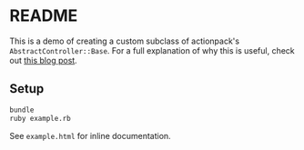 # README

This is a demo of creating a custom subclass of actionpack's
`AbstractController::Base`. For a full explanation of why this is useful,
check out [this blog post](http://intridea.com/blog).

## Setup

```sh
bundle
ruby example.rb
```

See `example.html` for inline documentation.